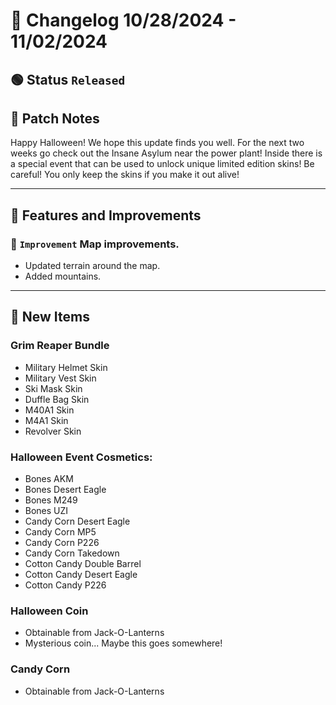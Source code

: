 # :bookmark_tabs:  Changelog 10/28/2024 - 11/02/2024

## :green_circle: Status `Released`

## :speech_balloon: Patch Notes
Happy Halloween! We hope this update finds you well.
For the next two weeks go check out the Insane Asylum near the power plant!
Inside there is a special event that can be used to unlock unique limited edition skins!
Be careful! You only keep the skins if you make it out alive!
________

## :loudspeaker: Features and Improvements

### :arrow_up_small: `Improvement` Map improvements.
- Updated terrain around the map.
- Added mountains.

________

## :gun: New Items

### Grim Reaper Bundle
- Military Helmet Skin
- Military Vest Skin
- Ski Mask Skin
- Duffle Bag Skin
- M40A1 Skin
- M4A1 Skin
- Revolver Skin

### Halloween Event Cosmetics:
- Bones AKM
- Bones Desert Eagle
- Bones M249
- Bones UZI
- Candy Corn Desert Eagle
- Candy Corn MP5
- Candy Corn P226
- Candy Corn Takedown
- Cotton Candy Double Barrel
- Cotton Candy Desert Eagle
- Cotton Candy P226

### Halloween Coin
- Obtainable from Jack-O-Lanterns
- Mysterious coin... Maybe this goes somewhere!

### Candy Corn
- Obtainable from Jack-O-Lanterns
